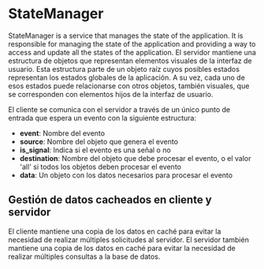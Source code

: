 # StateManager
StateManager is a service that manages the state of the application. It is responsible for managing the state of the application and providing a way to access and update all the states of the application.
El servidor mantiene una estructura de objetos que representan elementos visuales de la interfaz de usuario. Esta estructura parte de un objeto raíz cuyos posibles estados representan los estados globales de la aplicación. A su vez, cada uno de esos estados puede relacionarse con otros objetos, también visuales, que se corresponden con elementos hijos de la interfaz de usuario.

El cliente se comunica con el servidor a través de un único punto de entrada que espera un evento con la siguiente estructura:
 - **event**: Nombre del evento
 - **source**: Nombre del objeto que genera el evento
 - **is_signal**: Indica si el evento es una señal o no
 - **destination**: Nombre del objeto que debe procesar el evento, o el valor 'all' si todos los objetos deben procesar el evento
 - **data**: Un objeto con los datos necesarios para procesar el evento

## Gestión de datos cacheados en cliente y servidor
El cliente mantiene una copia de los datos en caché para evitar la necesidad de realizar múltiples solicitudes al servidor. El servidor también mantiene una copia de los datos en caché para evitar la necesidad de realizar múltiples consultas a la base de datos.
